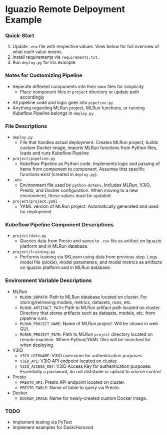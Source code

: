 # Iguazio Remote Delpoyment Example

### Quick-Start
1. Update `.env` file with respective values. View below for full overview of what each value means.
2. Install requirements via `requirements.txt`.
3. Run `deploy.py` for Iris example.

### Notes for Customizing Pipeline
- Seperate different components into their own files for simplicity
    - Place component files in `project` directory or update path accordingly
- All pipeline code and logic goes into `pipeline.py`
- Anything regarding MLRun project, MLRun functions, or running Kubeflow Pipeline belongs in `deploy.py`

### File Descriptions
- `deploy.py`
    - File that handles actual deployment. Creates MLRun project, builds custom Docker image, imports MLRun functions from Python files, loads and runs Kubeflow Pipeline
- `project/pipeline.py`
    - Kubeflow Pipeline as Python code. Implements logic and passing of items from component to component. Assumes that specific functions exist (created in `deploy.py`).
- `.env`
    - Environment file used by `python-dotenv`. Includes MLRun, V3IO, Presto, and Docker configuration. When moving to a new environment, these values must be updated.
- `project/project.yaml`
    - YAML version of MLRun project. Automatically generated and used for deployment.

### Kubeflow Pipeline Component Descriptions
- `project/data.py`
    - Queries data from Presto and saves to `.csv` file as artifact on Iguazio platform and in MLRun database.
- `project/training.py`
    - Performs training via SKLearn using data from previous step. Logs model file (pickle), model parameters, and model metrics as artifacts on Iguazio platform and in MLRun database.

### Environment Variable Descriptions
- MLRun
    - `MLRUN_DBPATH`: Path to MLRun database located on cluster. For storing/retrieving models, metrics, datasets, runs, etc.
    - `MLRUN_ARTIFACT_PATH`: Path to MLRun artifact path located on cluster. Directory that stores artifacts such as datasets, models, etc. from pipeline runs.
    - `MLRUN_PROJECT_NAME`: Name of MLRun project. Will be shown in web GUI.
    - `MLRUN_PROJECT_PATH`: Path to MLRun `project` directory located on remote machine. Where Python/YAML files will be searched for when deploying.
- V3IO
    - `V3IO_USERNAME`: V3IO username for authentication purposes.
    - `V3IO_API`: V3IO API endpoint located on cluster.
    - `V3IO_ACCESS_KEY`: V3IO Access Key for authentication purposes. Essentially a password, do not distribute or upload to source control.
- Presto
    - `PRESTO_API`: Presto API endpoint located on cluster.
    - `PRESTO_TABLE`: Name of table to query via Presto.
- Docker
    - `DOCKER_IMAGE`: Name for newly-created custom Docker image.

### TODO
- Implement testing via PyTest
- Implement examples for Dask/Horovod